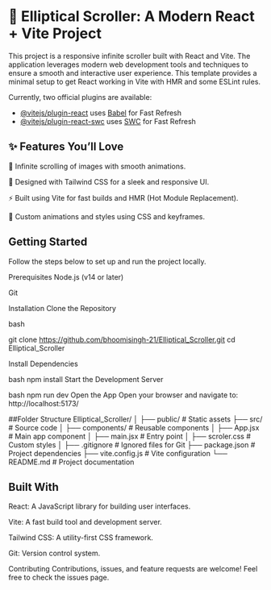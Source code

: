 # 🚀 Elliptical Scroller: A Modern React + Vite Project

This project is a responsive infinite scroller built with React and Vite. The application leverages modern web development tools and techniques to ensure a smooth and interactive user experience.
This template provides a minimal setup to get React working in Vite with HMR and some ESLint rules.

Currently, two official plugins are available:

- [@vitejs/plugin-react](https://github.com/vitejs/vite-plugin-react/blob/main/packages/plugin-react) uses [Babel](https://babeljs.io/) for Fast Refresh
- [@vitejs/plugin-react-swc](https://github.com/vitejs/vite-plugin-react/blob/main/packages/plugin-react-swc) uses [SWC](https://swc.rs/) for Fast Refresh

## ✨ Features You’ll Love
🌟 Infinite scrolling of images with smooth animations.

🎨 Designed with Tailwind CSS for a sleek and responsive UI.

⚡ Built using Vite for fast builds and HMR (Hot Module Replacement).

🔧 Custom animations and styles using CSS and keyframes.

## Getting Started
Follow the steps below to set up and run the project locally.

Prerequisites
Node.js (v14 or later)

Git

Installation
Clone the Repository

bash

git clone https://github.com/bhoomisingh-21/Elliptical_Scroller.git
cd Elliptical_Scroller

Install Dependencies

bash
npm install
Start the Development Server

bash
npm run dev
Open the App
Open your browser and navigate to:
http://localhost:5173/

##Folder Structure
Elliptical_Scroller/
│
├── public/             # Static assets
├── src/                # Source code
│   ├── components/     # Reusable components
│   ├── App.jsx         # Main app component
│   ├── main.jsx        # Entry point
│   ├── scroler.css     # Custom styles
│
├── .gitignore          # Ignored files for Git
├── package.json        # Project dependencies
├── vite.config.js      # Vite configuration
└── README.md           # Project documentation

<h2>Built With</h2>
React: A JavaScript library for building user interfaces.

Vite: A fast build tool and development server.

Tailwind CSS: A utility-first CSS framework.

Git: Version control system.

Contributing
Contributions, issues, and feature requests are welcome!
Feel free to check the issues page.

